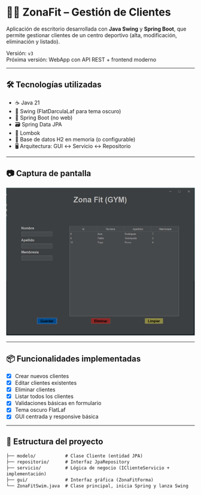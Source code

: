 # 🏋️‍♂️ ZonaFit – Gestión de Clientes

Aplicación de escritorio desarrollada con **Java Swing** y **Spring Boot**, que permite gestionar clientes de un centro deportivo (alta, modificación, eliminación y listado).

Versión: `v3`  
Próxima versión: WebApp con API REST + frontend moderno

---

## 🛠 Tecnologías utilizadas

- ☕ Java 21
- 🎨 Swing (FlatDarculaLaf para tema oscuro)
- 🌱 Spring Boot (no web)
- 🗃️ Spring Data JPA
- 🧠 Lombok
- 🐘 Base de datos H2 en memoria (o configurable)
- 🖥️ Arquitectura: GUI ↔ Servicio ↔ Repositorio

---

## 📷 Captura de pantalla
![Interfaz de ZonaFit](img_prueba.png)   


---

## 📦 Funcionalidades implementadas

- [x] Crear nuevos clientes
- [x] Editar clientes existentes
- [x] Eliminar clientes
- [x] Listar todos los clientes
- [x] Validaciones básicas en formulario
- [x] Tema oscuro FlatLaf
- [x] GUI centrada y responsive básica

---

## 🧪 Estructura del proyecto

```shell
├── modelo/           # Clase Cliente (entidad JPA)
├── repositorio/      # Interfaz JpaRepository
├── servicio/         # Lógica de negocio (IClienteServicio + implementación)
├── gui/              # Interfaz gráfica (ZonaFitForma)
└── ZonaFitSwim.java  # Clase principal, inicia Spring y lanza Swing


